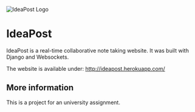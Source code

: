 ![IdeaPost Logo](IdeaPostProduction/post_it/static/post_it/logo_copy.svg "IdeaPost Logo")

# IdeaPost
IdeaPost is a real-time collaborative note taking website. It was built with Django and Websockets.

The website is available under: <http://ideapost.herokuapp.com/>
 
## More information
This is a project for an university assignment.
